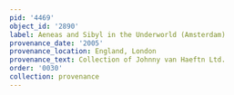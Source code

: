 ```yaml
---
pid: '4469'
object_id: '2890'
label: Aeneas and Sibyl in the Underworld (Amsterdam)
provenance_date: '2005'
provenance_location: England, London
provenance_text: Collection of Johnny van Haeftn Ltd.
order: '0030'
collection: provenance
---
```

